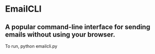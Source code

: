 # EmailCLI
A popular command-line interface for sending emails without using your browser.
---------------------------------------------------------------
To run, python emailcli.py
